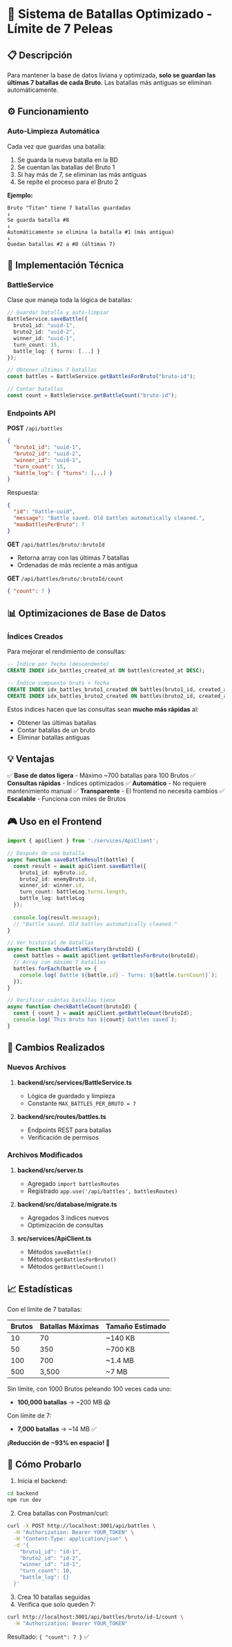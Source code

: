 # 🎯 Sistema de Batallas Optimizado - Límite de 7 Peleas

## 📋 Descripción

Para mantener la base de datos liviana y optimizada, **solo se guardan las últimas 7 batallas de cada Bruto**. Las batallas más antiguas se eliminan automáticamente.

## ⚙️ Funcionamiento

### Auto-Limpieza Automática

Cada vez que guardas una batalla:
1. Se guarda la nueva batalla en la BD
2. Se cuentan las batallas del Bruto 1
3. Si hay más de 7, se eliminan las más antiguas
4. Se repite el proceso para el Bruto 2

**Ejemplo:**
```
Bruto "Titan" tiene 7 batallas guardadas
↓
Se guarda batalla #8
↓
Automáticamente se elimina la batalla #1 (más antigua)
↓
Quedan batallas #2 a #8 (últimas 7)
```

## 🔧 Implementación Técnica

### BattleService

Clase que maneja toda la lógica de batallas:

```typescript
// Guardar batalla y auto-limpiar
BattleService.saveBattle({
  bruto1_id: "uuid-1",
  bruto2_id: "uuid-2", 
  winner_id: "uuid-1",
  turn_count: 15,
  battle_log: { turns: [...] }
});

// Obtener últimas 7 batallas
const battles = BattleService.getBattlesForBruto("bruto-id");

// Contar batallas
const count = BattleService.getBattleCount("bruto-id");
```

### Endpoints API

**POST** `/api/battles`
```json
{
  "bruto1_id": "uuid-1",
  "bruto2_id": "uuid-2",
  "winner_id": "uuid-1",
  "turn_count": 15,
  "battle_log": { "turns": [...] }
}
```

Respuesta:
```json
{
  "id": "battle-uuid",
  "message": "Battle saved. Old battles automatically cleaned.",
  "maxBattlesPerBruto": 7
}
```

**GET** `/api/battles/bruto/:brutoId`
- Retorna array con las últimas 7 batallas
- Ordenadas de más reciente a más antigua

**GET** `/api/battles/bruto/:brutoId/count`
```json
{ "count": 7 }
```

## 📊 Optimizaciones de Base de Datos

### Índices Creados

Para mejorar el rendimiento de consultas:

```sql
-- Índice por fecha (descendente)
CREATE INDEX idx_battles_created_at ON battles(created_at DESC);

-- Índice compuesto bruto + fecha
CREATE INDEX idx_battles_bruto1_created ON battles(bruto1_id, created_at DESC);
CREATE INDEX idx_battles_bruto2_created ON battles(bruto2_id, created_at DESC);
```

Estos índices hacen que las consultas sean **mucho más rápidas** al:
- Obtener las últimas batallas
- Contar batallas de un bruto
- Eliminar batallas antiguas

## 💡 Ventajas

✅ **Base de datos ligera** - Máximo ~700 batallas para 100 Brutos
✅ **Consultas rápidas** - Índices optimizados
✅ **Automático** - No requiere mantenimiento manual
✅ **Transparente** - El frontend no necesita cambios
✅ **Escalable** - Funciona con miles de Brutos

## 🎮 Uso en el Frontend

```typescript
import { apiClient } from './services/ApiClient';

// Después de una batalla
async function saveBattleResult(battle) {
  const result = await apiClient.saveBattle({
    bruto1_id: myBruto.id,
    bruto2_id: enemyBruto.id,
    winner_id: winner.id,
    turn_count: battleLog.turns.length,
    battle_log: battleLog
  });
  
  console.log(result.message); 
  // "Battle saved. Old battles automatically cleaned."
}

// Ver historial de batallas
async function showBattleHistory(brutoId) {
  const battles = await apiClient.getBattlesForBruto(brutoId);
  // Array con máximo 7 batallas
  battles.forEach(battle => {
    console.log(`Battle ${battle.id} - Turns: ${battle.turnCount}`);
  });
}

// Verificar cuántas batallas tiene
async function checkBattleCount(brutoId) {
  const { count } = await apiClient.getBattleCount(brutoId);
  console.log(`This bruto has ${count} battles saved`);
}
```

## 🔄 Cambios Realizados

### Nuevos Archivos

1. **backend/src/services/BattleService.ts**
   - Lógica de guardado y limpieza
   - Constante `MAX_BATTLES_PER_BRUTO = 7`

2. **backend/src/routes/battles.ts**
   - Endpoints REST para batallas
   - Verificación de permisos

### Archivos Modificados

1. **backend/src/server.ts**
   - Agregado `import battlesRoutes`
   - Registrado `app.use('/api/battles', battlesRoutes)`

2. **backend/src/database/migrate.ts**
   - Agregados 3 índices nuevos
   - Optimización de consultas

3. **src/services/ApiClient.ts**
   - Métodos `saveBattle()`
   - Métodos `getBattlesForBruto()`
   - Métodos `getBattleCount()`

## 📈 Estadísticas

Con el límite de 7 batallas:

| Brutos | Batallas Máximas | Tamaño Estimado |
|--------|------------------|-----------------|
| 10     | 70               | ~140 KB         |
| 50     | 350              | ~700 KB         |
| 100    | 700              | ~1.4 MB         |
| 500    | 3,500            | ~7 MB           |

Sin límite, con 1000 Brutos peleando 100 veces cada uno:
- **100,000 batallas** → ~200 MB 😱

Con límite de 7:
- **7,000 batallas** → ~14 MB ✅

**¡Reducción de ~93% en espacio! 🎉**

## 🚀 Cómo Probarlo

1. Inicia el backend:
```bash
cd backend
npm run dev
```

2. Crea batallas con Postman/curl:
```bash
curl -X POST http://localhost:3001/api/battles \
  -H "Authorization: Bearer YOUR_TOKEN" \
  -H "Content-Type: application/json" \
  -d '{
    "bruto1_id": "id-1",
    "bruto2_id": "id-2",
    "winner_id": "id-1",
    "turn_count": 10,
    "battle_log": {}
  }'
```

3. Crea 10 batallas seguidas
4. Verifica que solo queden 7:
```bash
curl http://localhost:3001/api/battles/bruto/id-1/count \
  -H "Authorization: Bearer YOUR_TOKEN"
```

Resultado: `{ "count": 7 }` ✅
